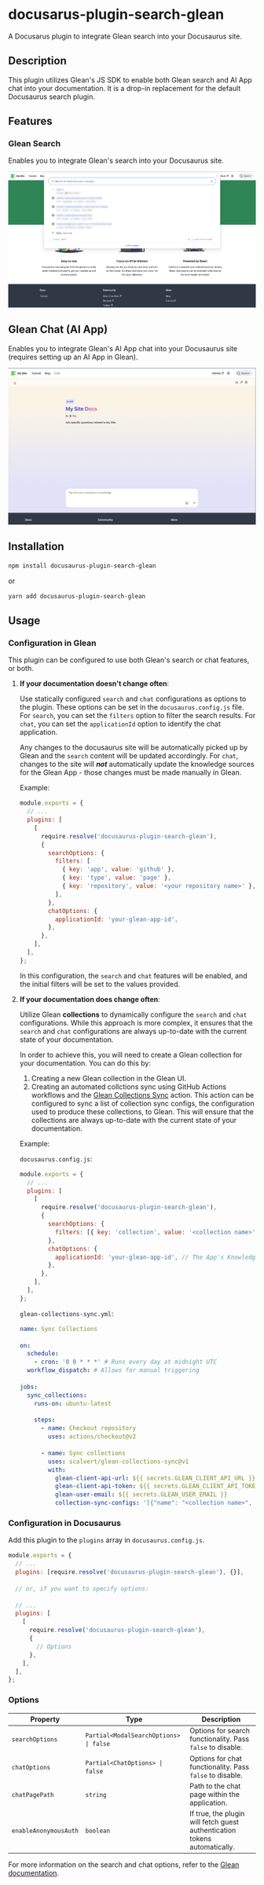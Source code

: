 # docusarus-plugin-search-glean

A Docusarus plugin to integrate Glean search into your Docusaurus site.

## Description

This plugin utilizes Glean's JS SDK to enable both Glean search and AI App chat into your documentation. It is a drop-in replacement for the default Docusaurus search plugin.

## Features

### Glean Search

Enables you to integrate Glean's search into your Docusaurus site.

![Glean Search](./img/glean-search.png)

## Glean Chat (AI App)

Enables you to integrate Glean's AI App chat into your Docusaurus site (requires setting up an AI App in Glean).

![Glean Chat](./img/glean-chat.png)

## Installation

```bash
npm install docusaurus-plugin-search-glean
```

or

```bash
yarn add docusaurus-plugin-search-glean
```

## Usage

### Configuration in Glean

This plugin can be configured to use both Glean's search or chat features, or both.

1. **If your documentation doesn't change often**:

   Use statically configured `search` and `chat` configurations as options to the plugin. These options can be set in the `docusaurus.config.js` file. For `search`, you can set the `filters` option to filter the search results. For `chat`, you can set the `applicationId` option to identify the chat application.

   Any changes to the docusaurus site will be automatically picked up by Glean and the `search` content will be updated accordingly. For `chat`, changes to the site will **_not_** automatically update the knowledge sources for the Glean App - those changes must be made manually in Glean.

   Example:

   ```js
   module.exports = {
     // ...
     plugins: [
       [
         require.resolve('docusaurus-plugin-search-glean'),
         {
           searchOptions: {
             filters: [
               { key: 'app', value: 'github' },
               { key: 'type', value: 'page' },
               { key: 'repository', value: '<your repository name>' },
             ],
           },
           chatOptions: {
             applicationId: 'your-glean-app-id',
           },
         },
       ],
     ],
   };
   ```

   In this configuration, the `search` and `chat` features will be enabled, and the initial filters will be set to the values provided.

2. **If your documentation does change often**:

   Utilize Glean **collections** to dynamically configure the `search` and `chat` configurations. While this approach is more complex, it ensures that the `search` and `chat` configurations are always up-to-date with the current state of your documentation.

   In order to achieve this, you will need to create a Glean collection for your documentation. You can do this by:
   1. Creating a new Glean collection in the Glean UI.
   2. Creating an automated collctions sync using GitHub Actions workflows and the [Glean Collections Sync](https://github.com/scalvert/glean-collections-sync) action. This action can be configured to sync a list of collection sync configs, the configuration used to produce these collections, to Glean. This will ensure that the collections are always up-to-date with the current state of your documentation.

   Example:

   `docusaurus.config.js`:

   ```js
   module.exports = {
     // ...
     plugins: [
       [
         require.resolve('docusaurus-plugin-search-glean'),
         {
           searchOptions: {
             filters: [{ key: 'collection', value: '<collection name>' }],
           },
           chatOptions: {
             applicationId: 'your-glean-app-id', // The App's Knowledge Sources should be configured to use the collection
           },
         },
       ],
     ],
   };
   ```

   `glean-collections-sync.yml`:

   ```yml
   name: Sync Collections

   on:
     schedule:
       - cron: '0 0 * * *' # Runs every day at midnight UTC
     workflow_dispatch: # Allows for manual triggering

   jobs:
     sync_collections:
       runs-on: ubuntu-latest

       steps:
         - name: Checkout repository
           uses: actions/checkout@v2

         - name: Sync collections
           uses: scalvert/glean-collections-sync@v1
           with:
             glean-client-api-url: ${{ secrets.GLEAN_CLIENT_API_URL }}
             glean-client-api-token: ${{ secrets.GLEAN_CLIENT_API_TOKEN }}
             glean-user-email: ${{ secrets.GLEAN_USER_EMAIL }}
             collection-sync-configs: '[{"name": "<collection name>", "query": "<collection query>", "filters": "<collection filters>"}]'
   ```

### Configuration in Docusaurus

Add this plugin to the `plugins` array in `docusaurus.config.js`.

```js
module.exports = {
  // ...
  plugins: [require.resolve('docusaurus-plugin-search-glean'), {}],

  // or, if you want to specify options:

  // ...
  plugins: [
    [
      require.resolve('docusaurus-plugin-search-glean'),
      {
        // Options
      },
    ],
  ],
};
```

### Options

| Property              | Type                                   | Description                                                               |
| --------------------- | -------------------------------------- | ------------------------------------------------------------------------- |
| `searchOptions`       | `Partial<ModalSearchOptions> \| false` | Options for search functionality. Pass `false` to disable.                |
| `chatOptions`         | `Partial<ChatOptions> \| false`        | Options for chat functionality. Pass `false` to disable.                  |
| `chatPagePath`        | `string`                               | Path to the chat page within the application.                             |
| `enableAnonymousAuth` | `boolean`                              | If true, the plugin will fetch guest authentication tokens automatically. |

For more information on the search and chat options, refer to the [Glean documentation](https://developers.glean.com/docs/browser_api/).
